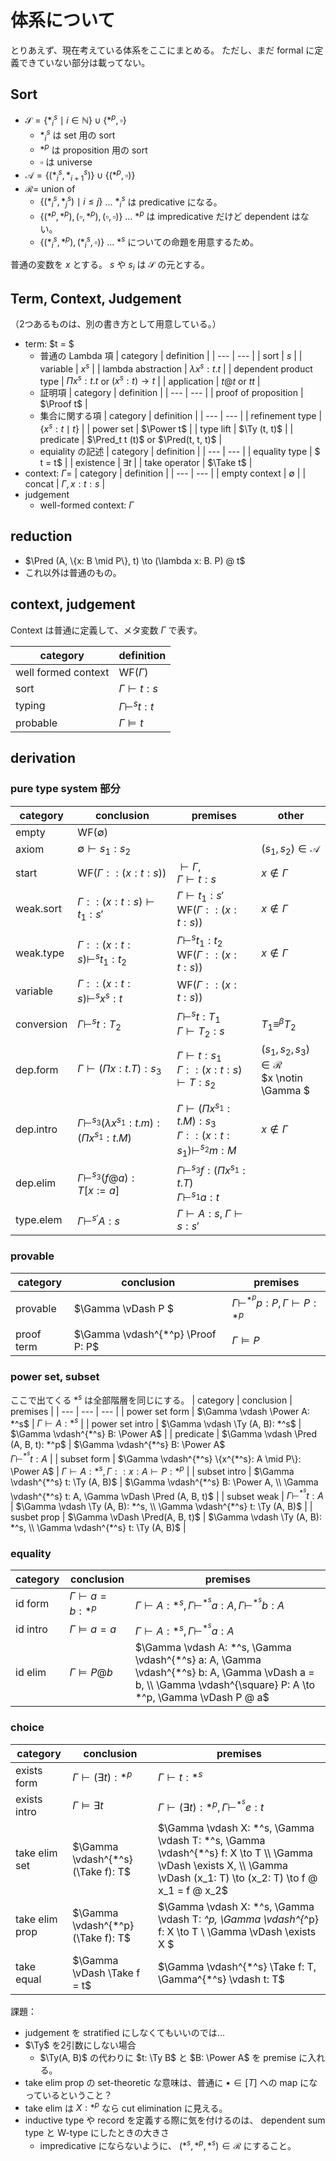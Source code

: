 # 体系について
とりあえず、現在考えている体系をここにまとめる。
ただし、まだ formal に定義できていない部分は載ってない。

## Sort
- $\mathcal{S} = \{*^s_{i} \mid i \in \mathbb{N}\} \cup \{*^p, \square\}$
    - $*^s_i$ は set 用の sort
    - $*^p$ は proposition 用の sort
    - $\square$ は universe 
- $\mathcal{A} = \{(*^s_{i}, *^s_{i+1})\} \cup \{(*^p, \square)\}$
- $\mathcal{R} =$ union of
    - $\{(*^s_{i}, *^s_{j}) \mid i \leq j\}$ ... $*^s_i$ は predicative になる。
    - $\{(*^p, *^p), (\square, *^p), (\square, \square)\}$ ... $*^p$ は impredicative だけど dependent はない。
    - $\{(*^s_i, *^p), (*^s_i, \square)\}$ ... $*^s$ についての命題を用意するため。

普通の変数を $x$ とする。
$s$ や $s_i$ は $\mathcal{S}$ の元とする。

## Term, Context, Judgement
（2つあるものは、別の書き方として用意している。）

- term: $t = $
    - 普通の Lambda 項
        | category | definition |
        | --- | --- |
        | sort | $s$ |
        | variable | $x^s$ |
        | lambda abstraction | $\lambda x^s: t. t$ |
        | dependent product type | $\Pi x^s: t. t$ or $(x^s: t) \to t$ |
        | application | $t @ t$ or $t t$ |
    - 証明項
        | category | definition |
        | --- | --- |
        | proof of proposition | $\Proof t$ |
    - 集合に関する項
        | category | definition |
        | --- | --- |
        | refinement type | $\{x^s: t \mid t\}$ |
        | power set | $\Power t$ |
        | type lift | $\Ty (t, t)$ |
        | predicate | $\Pred_t t (t)$ or $\Pred(t, t, t)$ |
    - equiality の記述
        | category | definition |
        | --- | --- |
        | equality type | $ t = t$ |
        | existence | $\exists t$ |
        | take operator | $\Take t$ |
- context: $\Gamma=$
    | category | definition |
    | --- | --- |
    | empty context | $\emptyset$ |
    | concat | $\Gamma, x:t:s$ |
- judgement
    - well-formed context: $\Gamma$

## reduction
- $\Pred (A, \{x: B \mid P\}, t) \to (\lambda x: B. P) @ t$
- これ以外は普通のもの。

## context, judgement
Context は普通に定義して、メタ変数 $\Gamma$ で表す。

| category | definition |
| --- | --- |
| well formed context | $\text{WF}(\Gamma)$ |
| sort | $\Gamma \vdash t: s$ |
| typing | $\Gamma \vdash^s t: t$ |
| probable | $\Gamma \vDash t$ |

## derivation
### pure type system 部分
| category | conclusion | premises | other |
| --- | --- | --- | --- |
| empty | $\text{WF}(\emptyset)$ | | |
| axiom | $\emptyset \vdash s_1: s_2$ | | $(s_1, s_2) \in \mathcal{A}$ |
| start | $\text{WF}(\Gamma::(x: t: s))$ | $\vdash \Gamma$, <br> $\Gamma \vdash t: s$ | $x \notin \Gamma$ |
| weak.sort | $\Gamma :: (x: t: s) \vdash t_1: s'$ | $\Gamma \vdash t_1: s'$ <br> $\text{WF}(\Gamma :: (x: t: s))$ | $x \notin \Gamma$ |
| weak.type | $\Gamma :: (x: t: s) \vdash^s t_1: t_2$ | $\Gamma \vdash^s t_1: t_2$ <br> $\text{WF}(\Gamma :: (x: t: s))$ | $x \notin \Gamma$ |
| variable | $\Gamma :: (x: t: s) \vdash^s x^s: t$ | $\text{WF}(\Gamma :: (x: t: s))$ |
| conversion | $\Gamma \vdash^s t: T_2$ | $\Gamma \vdash^s t: T_1$ <br> $\Gamma \vdash T_2: s$ | $T_1 \equiv^\beta T_2$ |
| dep.form | $\Gamma \vdash (\Pi x:t. T): s_3$ | $\Gamma \vdash t: s_1$ <br> $\Gamma:: (x: t: s) \vdash T: s_2$ | $(s_1, s_2, s_3) \in \mathcal{R}$ <br> $x \notin \Gamma $
| dep.intro | $\Gamma \vdash^{s_3} (\lambda x^{s_1}:t.m): (\Pi x^{s_1}:t.M)$ | $\Gamma \vdash (\Pi x^{s_1}:t. M): s_3$ <br> $\Gamma:: (x:t: s_1) \vdash^{s_2} m: M$ | $x \notin \Gamma$ |
| dep.elim | $\Gamma \vdash^{s_3} (f @ a): T[x := a]$ | $\Gamma \vdash^{s_3} f: (\Pi x^{s_1}: t. T)$ <br> $\Gamma \vdash^{s_1} a: t$ | |
| type.elem | $\Gamma \vdash^{s'} A: s$ | $\Gamma \vdash A: s$, $\Gamma \vdash s: s'$|

### provable
| category | conclusion | premises |
| --- | --- | --- |
| provable | $\Gamma \vDash P $ | $\Gamma \vdash^{*^p} p: P, \Gamma \vdash P: *^p$ |
| proof term | $\Gamma \vdash^{*^p} \Proof P: P$ | $\Gamma \vDash P$ |

### power set, subset
ここで出てくる $*^s$ は全部階層を同じにする。
| category | conclusion | premises |
| --- | --- | --- |
| power set form | $\Gamma \vdash \Power A: *^s$ | $\Gamma \vdash A: *^s$ |
| power set intro | $\Gamma \vdash \Ty (A, B): *^s$ | $\Gamma \vdash^{*^s} B: \Power A$ |
| predicate | $\Gamma \vdash \Pred (A, B, t): *^p$ | $\Gamma \vdash^{*^s} B: \Power A$ <br> $\Gamma \vdash^{*^s} t: A$ |
| subset form | $\Gamma \vdash^{*^s} \{x^{*^s}: A \mid P\}: \Power A$ | $\Gamma \vdash A: *^s, \Gamma:: x: A \vdash P: *^p$ |
| subset intro | $\Gamma \vdash^{*^s} t: \Ty (A, B)$ | $\Gamma \vdash^{*^s} B: \Power A, \\ \Gamma \vdash^{*^s} t: A, \Gamma \vDash \Pred (A, B, t)$ |
| subset weak | $\Gamma \vdash^{*^s} t: A$ | $\Gamma \vdash \Ty (A, B): *^s, \\ \Gamma \vdash^{*^s} t: \Ty (A, B)$ |
| susbet prop | $\Gamma \vDash \Pred(A, B, t)$ | $\Gamma \vdash \Ty (A, B): *^s, \\ \Gamma \vdash^{*^s} t: \Ty (A, B)$ |

### equality
| category | conclusion | premises |
| --- | --- | --- |
| id form | $\Gamma \vdash a = b: *^p$ | $\Gamma \vdash A: *^s, \Gamma \vdash^{*^s} a: A, \Gamma \vdash^{*^s} b: A$ |
| id intro | $\Gamma \vDash a = a$ | $\Gamma \vdash A: *^s, \Gamma \vdash^{*^s} a: A$ |
| id elim | $\Gamma \vDash P @ b$ | $\Gamma \vdash A: *^s, \Gamma \vdash^{*^s} a: A, \Gamma \vdash^{*^s} b: A, \Gamma \vDash a = b, \\ \Gamma \vdash^{\square} P: A \to *^p, \Gamma \vDash P @ a$ |

### choice
| category | conclusion | premises |
| --- | --- | --- |
| exists form | $\Gamma \vdash (\exists t): *^p$ | $\Gamma \vdash t: *^s$ |
| exists intro | $\Gamma \vDash \exists t$ | $\Gamma \vdash (\exists t): *^p, \Gamma \vdash^{*^s} e: t$ |
| take elim set | $\Gamma \vdash^{*^s} (\Take f): T$ | $\Gamma \vdash X: *^s, \Gamma \vdash T: *^s, \Gamma \vdash^{*^s} f: X \to T \\ \Gamma \vDash \exists X, \\ \Gamma \vDash (x_1: T) \to (x_2: T) \to f @ x_1 = f @ x_2$ |
| take elim prop | $\Gamma \vdash^{*^p} (\Take f): T$ | $\Gamma \vdash X: *^s, \Gamma \vdash T: *^p, \Gamma \vdash^{*^p} f: X \to T \\ \Gamma \vDash \exists X $ |
| take equal | $\Gamma \vDash \Take f = t$ | $\Gamma \vdash^{*^s} \Take f: T, \Gamma^{*^s} \vdash t: T$ |

課題：
- judgement を stratified にしなくてもいいのでは...
- $\Ty$ を2引数にしない場合
    - $\Ty(A, B)$ の代わりに $t: \Ty B$ と $B: \Power A$ を premise に入れる。
- take elim prop の set-theoretic な意味は、普通に $\bullet \in \lbrack T \rbrack$ への map になっているということ？
- take elim は $X: *^p$ なら cut elimination に見える。
- inductive type や record を定義する際に気を付けるのは、 dependent sum type と W-type にしたときの大きさ
    - impredicative にならないように、 $(*^s, *^p, *^s) \in \mathcal{R}$ にすること。
